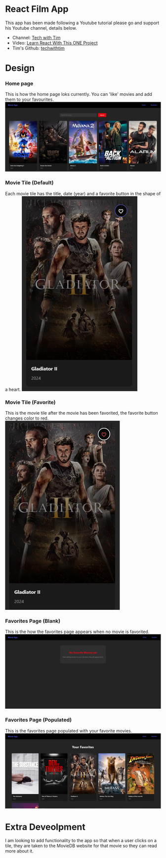 # React Film App
This app has been made following a Youtube tutorial please go and support his Youtube channel, details below.

* Channel: [Tech with Tim](https://www.youtube.com/@TechWithTim) 
* Video: [Learn React With This ONE Project](https://www.youtube.com/watch?v=G6D9cBaLViA&t=4835s)
* Tim's Github: [techwithtim](https://github.com/techwithtim)

# Design
### Home page
This is how the home page loks currently. You can 'like' movies and add them to your favourites.
![Home Page (Desktop)](./frontend/images/home_page_desktop.PNG)
### Movie Tile (Default)
Each movie tile has the title, date (year) and a favorite button in the shape of a heart.
![Movie Tile Default (Desktop)](./frontend/images/tile_no_favorite_desktop.PNG)
### Movie Tile (Favorite)
This is the movie tile after the movie has been favorited, the favorite button changes color to red.
![Favorites Page (Desktop)](./frontend/images/tile_favorite_desktop.PNG)
### Favorites Page (Blank)
This is the how the favorites page appears when no movie is favorited.
![Favorites Page Blank (Desktop)](./frontend/images/favorites_page_blank_desktop.PNG)
### Favorites Page (Populated)
This is the favorites page populated with your favorite movies.
![Favorites Page Populated (Desktop)](./frontend/images/favorites_page_desktop.PNG)

# Extra Deveolpment
I am looking to add functionality to the app so that when a user clicks on a tile, they are taken to the MovieDB
website for that movie so they can read more about it.